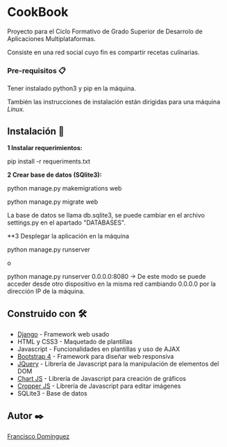 # CookBook

Proyecto para el Ciclo Formativo de Grado Superior de Desarrolo de Aplicaciones Multiplataformas.

Consiste en una red social cuyo fin es compartir recetas culinarias.

### Pre-requisitos 📋
Tener instalado python3 y pip en la máquina.

También las instrucciones de instalación están dirigidas para una máquina _Linux._

## Instalación 🔧

**1 Instalar requerimientos:**

pip install -r requeriments.txt

**2 Crear base de datos (SQlite3):**

python manage.py makemigrations web

python manage.py migrate web

La base de datos se llama db.sqlite3, se puede cambiar en el archivo settings.py en el apartado "DATABASES".

**3 Desplegar la aplicación en la máquina

python manage.py runserver

o

python manage.py runserver 0.0.0.0:8080 -> De este modo se puede acceder desde otro dispositivo en la misma red cambiando 0.0.0.0 por la dirección IP de la máquina.

## Construido con 🛠️
* [Django](https://www.djangoproject.com/) - Framework web usado
* HTML y CSS3 - Maquetado de plantillas
* Javascript - Funcionalidades en plantillas y uso de AJAX
* [Bootstrap 4](https://getbootstrap.com/) - Framework para diseñar web responsiva
* [JQuery](https://jquery.com/) - Librería de Javascript para la manipulación de elementos del DOM
* [Chart JS](https://www.chartjs.org/) - Librería de Javascript para creación de gráficos
* [Cropper JS](https://fengyuanchen.github.io/cropperjs/) - Librería de Javascript para editar imágenes
* SQLite3 - Base de datos

## Autor ✒️

[Francisco Domínguez](https://github.com/currodmmoguer/)

